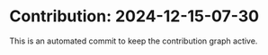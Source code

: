 # Contribution: 2024-12-15-07-30
This is an automated commit to keep the contribution graph active.
